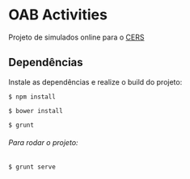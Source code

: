 # OAB Activities

Projeto de simulados online para o [CERS]

## Dependências

Instale as dependências e realize o build do projeto:

```shell
$ npm install

$ bower install

$ grunt
```

###### Para rodar o projeto:

```shell
$ grunt serve
```

[CERS]: http://www.cers.com.br
